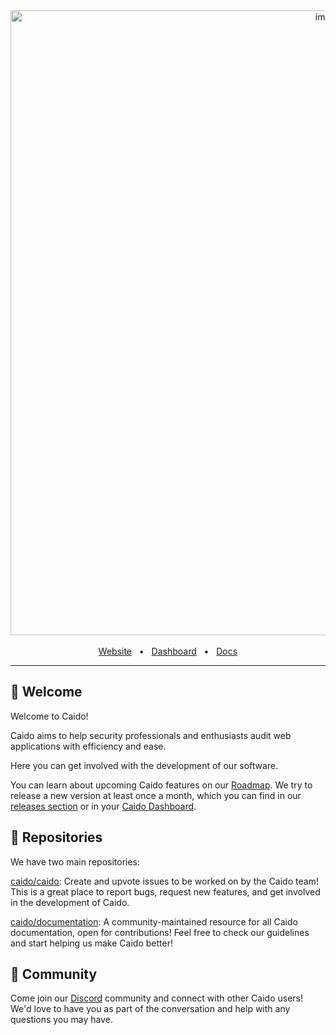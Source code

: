 <div align="center">
  <img width="1000" alt="image" src="https://user-images.githubusercontent.com/6225588/211916659-567751d1-0225-402b-9141-4145c18b0834.png">

  <br />
  <br />
  <a href="https://caido.io/">Website</a>
  <span>&nbsp;&nbsp;•&nbsp;&nbsp;</span>
  <a href="https://dashboard.caido.io/">Dashboard</a>
  <span>&nbsp;&nbsp;•&nbsp;&nbsp;</span>
  <a href="https://docs.caido.io/">Docs</a>
  <br />
  <hr />
</div>

## 👋 Welcome

Welcome to Caido! 

Caido aims to help security professionals and enthusiasts audit web applications with efficiency and ease.

Here you can get involved with the development of our software.

You can learn about upcoming Caido features on our [Roadmap](https://links.caido.io/roadmap). We try to release a new version at least once a month, which you can find in our [releases section](https://github.com/caido/caido/releases) or in your [Caido Dashboard](https://dashboard.caido.io).

## 🎁 Repositories

We have two main repositories:

[caido/caido](https://github.com/caido/caido): Create and upvote issues to be worked on by the Caido team! This is a great place to report bugs, request new features, and get involved in the development of Caido.

[caido/documentation](https://github.com/caido/documentation): A community-maintained resource for all Caido documentation, open for contributions! Feel free to check our guidelines and start helping us make Caido better!

## 💚 Community

Come join our [Discord](https://links.caido.io/www-discord) community and connect with other Caido users! We'd love to have you as part of the conversation and help with any questions you may have.
